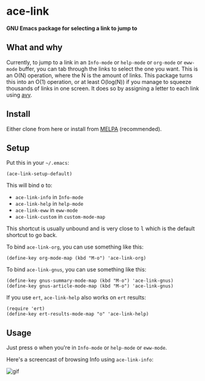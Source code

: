 # ace-link

**GNU Emacs package for selecting a link to jump to**

## What and why

Currently, to jump to a link in an `Info-mode` or `help-mode` or `org-mode` or `eww-mode` buffer, you can tab through the links to select the one you want.  This is an O(N) operation, where the N is the amount of links.  This package turns this into an O(1) operation, or at least O(log(N)) if you manage to squeeze thousands of links in one screen.  It does so by assigning a letter to each link using [avy](https://github.com/abo-abo/avy).

## Install
Either clone from here or install from [MELPA](http://melpa.milkbox.net/) (recommended).

## Setup

Put this in your `~/.emacs`:

    (ace-link-setup-default)

This will bind <kbd>o</kbd> to:

- `ace-link-info` in `Info-mode`
- `ace-link-help` in `help-mode`
- `ace-link-eww` in `eww-mode`
- `ace-link-custom` in `custom-mode-map`

This shortcut is usually unbound and is very close to <kbd>l</kbd> which is the
default shortcut to go back.

To bind `ace-link-org`, you can use something like this:

    (define-key org-mode-map (kbd "M-o") 'ace-link-org)

To bind `ace-link-gnus`, you can use something like this:

    (define-key gnus-summary-mode-map (kbd "M-o") 'ace-link-gnus)
    (define-key gnus-article-mode-map (kbd "M-o") 'ace-link-gnus)

If you use `ert`, `ace-link-help` also works on `ert` results:

    (require 'ert)
    (define-key ert-results-mode-map "o" 'ace-link-help)

## Usage

Just press <kbd>o</kbd> when you're in `Info-mode` or `help-mode` or
`eww-mode`.

Here's a screencast of browsing Info using `ace-link-info`:

![gif][screencast-1]

[screencast-1]: https://raw.githubusercontent.com/abo-abo/ace-link/gh-pages/screencast-1.gif
